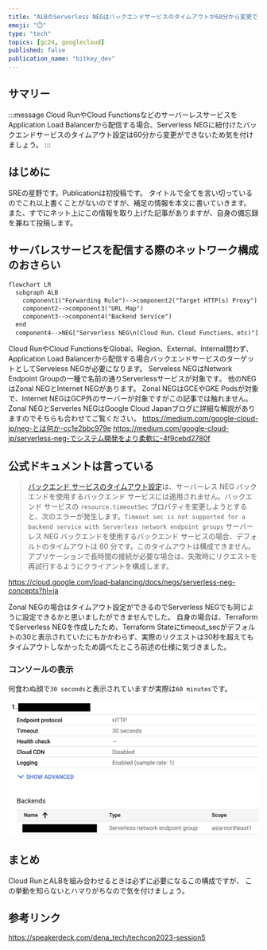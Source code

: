 ```yaml
---
title: "ALBのServerless NEGはバックエンドサービスのタイムアウトが60分から変更できない"
emoji: "⏱️"
type: "tech"
topics: [gc24, googlecloud]
published: false
publication_name: "bitkey_dev"
---
```


## サマリー

:::message
Cloud RunやCloud FunctionsなどのサーバーレスサービスをApplication Load Balancerから配信する場合、Serverless NEGに紐付けたバックエンドサービスのタイムアウト設定は60分から変更ができないため気を付けましょう。
:::

## はじめに

SREの星野です。Publicationは初投稿です。
タイトルで全てを言い切っているのでこれ以上書くことがないのですが、補足の情報を本文に書いていきます。
また、すでにネット上にこの情報を取り上げた記事がありますが、自身の備忘録を兼ねて投稿します。


## サーバレスサービスを配信する際のネットワーク構成のおさらい

```mermaid
flowchart LR
  subgraph ALB
    component1("Forwarding Rule")-->component2("Target HTTP(s) Proxy")
    component2-->component3("URL Map")
    component3-->component4("Backend Service")
  end
  component4-->NEG["Serverless NEG\n(Cloud Run、Cloud Functions、etc)"]
```

Cloud RunやCloud FunctionsをGlobal、Region、External、Internal問わず、Application Load Balancerから配信する場合バックエンドサービスのターゲットとしてServeless NEGが必要になります。
Serveless NEGはNetwork Endpoint Groupの一種で名前の通りServerlessサービスが対象です。
他のNEGはZonal NEGとInternet NEGがあります。
Zonal NEGはGCEやGKE Podsが対象で、Internet NEGはGCP外のサーバーが対象ですがこの記事では触れません。
Zonal NEGとServerles NEGはGoogle Cloud Japanブログに詳細な解説がありますのでそちらも合わせてご覧ください。
https://medium.com/google-cloud-jp/neg-とは何か-cc1e2bbc979e
https://medium.com/google-cloud-jp/serverless-neg-でシステム開発をより柔軟に-4f9cebd2780f

## 公式ドキュメントは言っている

> [バックエンド サービスのタイムアウト設定](https://cloud.google.com/load-balancing/docs/backend-service?hl=ja#timeout-setting)は、サーバーレス NEG バックエンドを使用するバックエンド サービスには適用されません。バックエンド サービスの `resource.timeoutSec` プロパティを変更しようとすると、次のエラーが発生します。`Timeout sec is not supported for a backend service with Serverless network endpoint groups`
> サーバーレス NEG バックエンドを使用するバックエンド サービスの場合、デフォルトのタイムアウトは 60 分です。このタイムアウトは構成できません。アプリケーションで長時間の接続が必要な場合は、失敗時にリクエストを再試行するようにクライアントを構成します。

https://cloud.google.com/load-balancing/docs/negs/serverless-neg-concepts?hl=ja

Zonal NEGの場合はタイムアウト設定ができるのでServerless NEGでも同じように設定できるかと思いましたができませんでした。
自身の場合は、TerraformでServerless NEGを作成したため、Terraform Stateにtimeout_secがデフォルトの30と表示されていたにもかかわらず、実際のリクエストは30秒を超えてもタイムアウトしなかったため調べたところ前述の仕様に気づきました。

### コンソールの表示

何食わぬ顔で`30 seconds`と表示されていますが実際は`60 minutes`です。

![](/images/gcp_console_neg.png)

## まとめ

Cloud RunとALBを組み合わせるときは必ずに必要になるこの構成ですが、
この挙動を知らないとハマりがちなので気を付けましょう。

## 参考リンク

https://speakerdeck.com/dena_tech/techcon2023-session5
